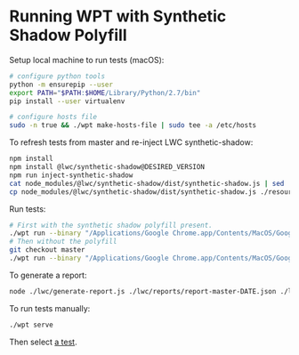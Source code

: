 # Running WPT with Synthetic Shadow Polyfill

Setup local machine to run tests (macOS):

```bash
# configure python tools
python -m ensurepip --user
export PATH="$PATH:$HOME/Library/Python/2.7/bin"
pip install --user virtualenv

# configure hosts file
sudo -n true && ./wpt make-hosts-file | sudo tee -a /etc/hosts
```

To refresh tests from master and re-inject LWC synthetic-shadow:

```bash
npm install
npm install @lwc/synthetic-shadow@DESIRED_VERSION
npm run inject-synthetic-shadow
cat node_modules/@lwc/synthetic-shadow/dist/synthetic-shadow.js | sed 's/process.env.NODE_ENV/"production"/g' > ./resources/synthetic-shadow.js
cp node_modules/@lwc/synthetic-shadow/dist/synthetic-shadow.js ./resources/
```

Run tests:

```bash
# First with the synthetic shadow polyfill present.
./wpt run --binary "/Applications/Google Chrome.app/Contents/MacOS/Google Chrome" --test-types testharness --skip-timeout chrome --log-wptreport="./lwc/reports/report-synthetic-shadow-$(date +%s).json" --headless --processes=6
# Then without the polyfill
git checkout master
./wpt run --binary "/Applications/Google Chrome.app/Contents/MacOS/Google Chrome" --test-types testharness --skip-timeout chrome --log-wptreport="./lwc/reports/report-master-$(date +%s).json" --headless --processes=6
```

To generate a report:

```bash
node ./lwc/generate-report.js ./lwc/reports/report-master-DATE.json ./lwc/reports/report-synthetic-shadow-DATE.json > ./report.html
```

To run tests manually:

```bash
./wpt serve
```

Then select [a test](http://web-platform.test:8000/).

